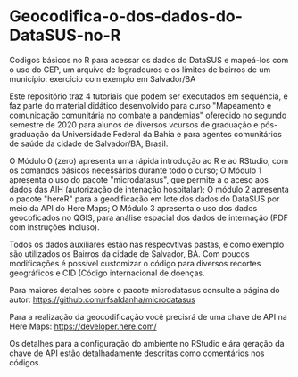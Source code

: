 # Geocodifica-o-dos-dados-do-DataSUS-no-R
Codigos básicos no R para acessar os dados do DataSUS e mapeá-los com o uso do CEP, um arquivo de logradouros e os limites de bairros de um município: exercício com exemplo em Salvador/BA

Este repositório traz 4 tutoriais que podem ser executados em sequência, e faz parte do material didático desenvolvido para curso "Mapeamento e comunicação comunitária no combate a pandemias"
oferecido no segundo semestre de 2020 para alunos de diversos vcursos de graduação e pós-graduação da Universidade Federal da Bahia e para agentes comunitários de saúde
da cidade de Salvador/BA, Brasil.

O Módulo 0 (zero) apresenta uma rápida introdução ao R e ao RStudio, com os comandos básicos necessários durante todo o curso;
O Módulo 1 apresenta o uso do pacote "microdatasus", que permite a o aceso aos dados das AIH (autorização de intenação hospitalar);
O módulo 2 apresenta o pacote "hereR" para a geodificação em lote dos dados do DataSUS por meio da API do Here Maps;
O Módulo 3 apresenta o uso dos dados geocoficados no QGIS, para análise espacial dos dados de internação (PDF com instruções incluso).

Todos os dados auxiliares estão nas respecvtivas pastas, e como exemplo são utilizados os Bairros da cidade de Salvador, BA. Com poucos modificações é possível 
customizar o código para diversos recortes geográficos e CID (Código internacional de doenças.

Para maiores detalhes sobre o pacote microdatasus consulte a página do autor: https://github.com/rfsaldanha/microdatasus

Para a realização da geocodificação você precisrá de uma chave de API na Here Maps: https://developer.here.com/

Os detalhes para a configuração do ambiente no RStudio e ára geração da chave de API estão detalhadamente descritas como comentários nos códigos.

